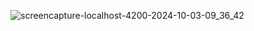 ![screencapture-localhost-4200-2024-10-03-09_36_42](https://github.com/user-attachments/assets/69011eb8-2e0b-43f6-a4e7-099aa58e12ec)
